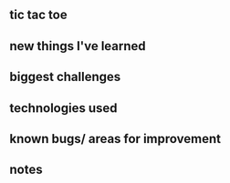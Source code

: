 ## tic tac toe



## new things I've learned



## biggest challenges



## technologies used



## known bugs/ areas for improvement



## notes

